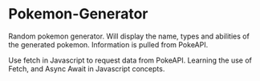 # Pokemon-Generator
Random pokemon generator. Will display the name, types and abilities of the generated pokemon. Information is pulled from PokeAPI.

Use fetch in Javascript to request data from PokeAPI. Learning the use of Fetch, and Async Await in Javascript concepts. 
